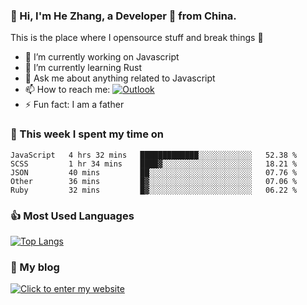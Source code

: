 ### 👋 Hi, I'm He Zhang, a Developer 🚀 from China.

This is the place where I opensource stuff and break things :rofl:

- 🔭  I’m currently working on Javascript
- 🌱  I’m currently learning Rust
- 💬  Ask me about anything related to Javascript
- 📫  How to reach me: [![Outlook](https://img.shields.io/badge/-Outlook-0078D4?style=flat&logo=Microsoft-Outlook&logoColor=white)](mailto:zhanghecool@outlook.com)
- ⚡  Fun fact: I am a father

### 💪 This week I spent my time on 
<!--START_SECTION:waka-->
```text
JavaScript   4 hrs 32 mins   █████████████░░░░░░░░░░░░   52.38 % 
SCSS         1 hr 34 mins    ████▓░░░░░░░░░░░░░░░░░░░░   18.21 % 
JSON         40 mins         ██░░░░░░░░░░░░░░░░░░░░░░░   07.76 % 
Other        36 mins         █▓░░░░░░░░░░░░░░░░░░░░░░░   07.06 % 
Ruby         32 mins         █▓░░░░░░░░░░░░░░░░░░░░░░░   06.22 % 
```
<!--END_SECTION:waka-->

### 👍 Most Used Languages
[![Top Langs](https://github-readme-stats.vercel.app/api/top-langs/?username=zhanghecool&layout=compact)](https://zhanghe.cool)

### 🌈 My blog 
[![Click to enter my website](https://cdn.jsdelivr.net/gh/zhanghecool/assets/images/gif/zhanghecools.gif)](https://zhanghe.cool)
